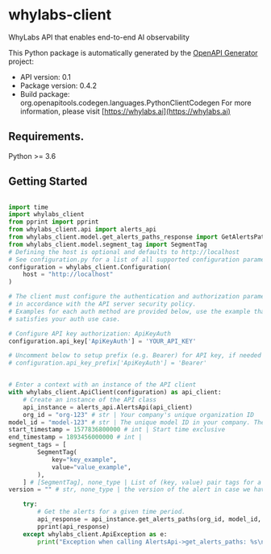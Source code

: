 # whylabs-client
WhyLabs API that enables end-to-end AI observability

This Python package is automatically generated by the [OpenAPI Generator](https://openapi-generator.tech) project:

- API version: 0.1
- Package version: 0.4.2
- Build package: org.openapitools.codegen.languages.PythonClientCodegen
For more information, please visit [https://whylabs.ai](https://whylabs.ai)

## Requirements.

Python >= 3.6

## Getting Started

```python

import time
import whylabs_client
from pprint import pprint
from whylabs_client.api import alerts_api
from whylabs_client.model.get_alerts_paths_response import GetAlertsPathsResponse
from whylabs_client.model.segment_tag import SegmentTag
# Defining the host is optional and defaults to http://localhost
# See configuration.py for a list of all supported configuration parameters.
configuration = whylabs_client.Configuration(
    host = "http://localhost"
)

# The client must configure the authentication and authorization parameters
# in accordance with the API server security policy.
# Examples for each auth method are provided below, use the example that
# satisfies your auth use case.

# Configure API key authorization: ApiKeyAuth
configuration.api_key['ApiKeyAuth'] = 'YOUR_API_KEY'

# Uncomment below to setup prefix (e.g. Bearer) for API key, if needed
# configuration.api_key_prefix['ApiKeyAuth'] = 'Bearer'


# Enter a context with an instance of the API client
with whylabs_client.ApiClient(configuration) as api_client:
    # Create an instance of the API class
    api_instance = alerts_api.AlertsApi(api_client)
    org_id = "org-123" # str | Your company's unique organization ID
model_id = "model-123" # str | The unique model ID in your company. The model is created if it doesn't exist already.
start_timestamp = 1577836800000 # int | Start time exclusive
end_timestamp = 1893456000000 # int | 
segment_tags = [
        SegmentTag(
            key="key_example",
            value="value_example",
        ),
    ] # [SegmentTag], none_type | List of (key, value) pair tags for a segment. Must not contain duplicate values (optional)
version = "" # str, none_type | the version of the alert in case we have multiple schemas (optional)

    try:
        # Get the alerts for a given time period.
        api_response = api_instance.get_alerts_paths(org_id, model_id, start_timestamp, end_timestamp, segment_tags=segment_tags, version=version)
        pprint(api_response)
    except whylabs_client.ApiException as e:
        print("Exception when calling AlertsApi->get_alerts_paths: %s\n" % e)
```

